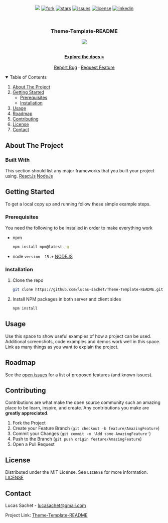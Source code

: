 <!-- BADGES -->

<p align="center">
    <a href="https://github.com/lucas-sachet/Theme-Template-README/graphs/contributors" alt="Contributors">
        <img src="https://img.shields.io/github/contributors/lucas-sachet/Theme-Template-README" /></a>
    <a href="https://github.com/lucas-sachet/Theme-Template-README/network/members">
        <img src="https://img.shields.io/github/forks/lucas-sachet/Theme-Template-README?style=social"
            alt="fork"></a>
    <a href="https://github.com/lucas-sachet/Theme-Template-README/stargazers">
        <img src="https://img.shields.io/github/stars/lucas-sachet/Theme-Template-README?style=social"
            alt="stars"/></a>
    <a href="https://github.com/lucas-sachet/Theme-Template-README/issues">
        <img src="https://img.shields.io/github/issues/lucas-sachet/Theme-Template-README"
            alt="issues"></a>
    <a href="https://github.com/lucas-sachet/Theme-Template-README/blob/master/LICENSE">
        <img src="https://img.shields.io/github/license/lucas-sachet/Theme-Template-README"
            alt="license"></a>
  <a href="https://www.linkedin.com/in/lucas-sachet/">
        <img src="https://img.shields.io/badge/-LinkedIn-black.svg?style=flat&&logo=linkedin&colorB=555"
            alt="linkedin"></a>
</p>


<!-- PROJECT LOGO -->
<br />

 
<h3 align="center">Theme-Template-README</h3>
<p align="center">
  <!-- Here goes the entrance image/gif -->
  <img src="https://user-images.githubusercontent.com/62677866/113294936-e30a8300-92cd-11eb-9d55-34cedf778228.png">
  <!--<img src="./assets/example.png" alt="projectExample" width="700px" height="500px" /> -->
</p>
  <p align="center">
    <br />
    <a href="https://github.com/lucas-sachet/Theme-Template-README"><strong>Explore the docs »</strong></a>
    <br />
    <br />
    <a href="https://github.com/lucas-sachet/Theme-Template-README/issues">Report Bug</a>
    ·
    <a href="https://github.com/lucas-sachet/Theme-Template-README/issues">Request Feature</a>
  </p>




<!-- TABLE OF CONTENTS -->
<details open="open">
  <summary>Table of Contents</summary>
  <ol>
    <li>
      <a href="#about-the-project">About The Project</a>
    </li>
    <li>
      <a href="#getting-started">Getting Started</a>
      <ul>
        <li><a href="#prerequisites">Prerequisites</a></li>
        <li><a href="#installation">Installation</a></li>
      </ul>
    </li>
    <li><a href="#usage">Usage</a></li>
    <li><a href="#roadmap">Roadmap</a></li>
    <li><a href="#contributing">Contributing</a></li>
    <li><a href="#license">License</a></li>
    <li><a href="#contact">Contact</a></li>
  </ol>
</details>



<!-- ABOUT THE PROJECT -->
## About The Project

<!-- Explanation of what was created and learned during the process -->

### Built With

This section should list any major frameworks that you built your project using.
[ReactJs](https://reactjs.org/)
[NodeJs](https://nodejs.org/en/)





<!-- GETTING STARTED -->
## Getting Started

To get a local copy up and running follow these simple example steps.

### Prerequisites

You need the following to be installed in order to make everything work

* npm
  ```sh
  npm install npm@latest -g
  ```
* node `version  15.+`
 [NODEJS](https://nodejs.org/en/download/)

### Installation

1. Clone the repo
   ```sh
   git clone https://github.com/lucas-sachet/Theme-Template-README.git
   ```
2. Install NPM packages in both server and client sides
   ```sh
   npm install
   ```



<!-- USAGE EXAMPLES -->
## Usage

Use this space to show useful examples of how a project can be used. Additional screenshots, code examples and demos work well in this space. Link as many things as 
you want to explain the project.

<!-- ROADMAP -->
## Roadmap

See the [open issues](https://github.com/lucas-sachet/Theme-Template-README/issues) for a list of proposed features (and known issues).



<!-- CONTRIBUTING -->
## Contributing

Contributions are what make the open source community such an amazing place to be learn, inspire, and create. Any contributions you make are **greatly appreciated**.

1. Fork the Project
2. Create your Feature Branch (`git checkout -b feature/AmazingFeature`)
3. Commit your Changes (`git commit -m 'Add some AmazingFeature'`)
4. Push to the Branch (`git push origin feature/AmazingFeature`)
5. Open a Pull Request



<!-- LICENSE -->
## License

Distributed under the MIT License. See `LICENSE` for more information.
[LICENSE](https://github.com/lucas-sachet/Theme-Template-README/blob/main/LICENSE)



<!-- CONTACT -->
## Contact

Lucas Sachet - lucasachet@gmail.com

Project Link: [Theme-Template-README](https://github.com/lucas-sachet/Theme-Template-README)
